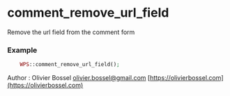 # comment_remove_url_field

Remove the url field from the comment form


### Example
```php
	WPS::comment_remove_url_field();
```
Author : Olivier Bossel [olivier.bossel@gmail.com](mailto:olivier.bossel@gmail.com) [https://olivierbossel.com](https://olivierbossel.com)